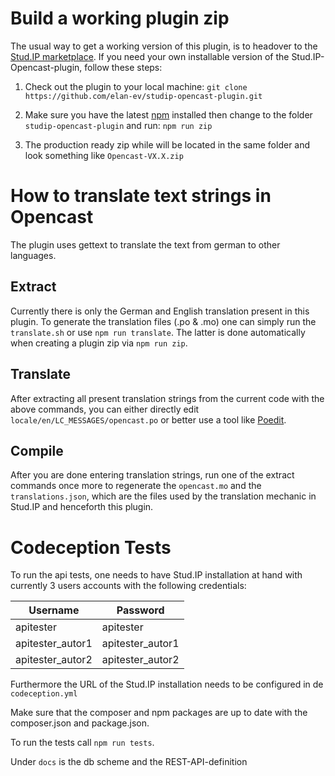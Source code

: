 # Build a working plugin zip

The usual way to get a working version of this plugin, is to headover to the [Stud.IP marketplace](https://develop.studip.de/studip/plugins.php/pluginmarket/presenting/details/dfd73b3d67c627be493536c1ae0e27c9). If you need your own installable version of the Stud.IP-Opencast-plugin, follow these steps:

1. Check out the plugin to your local machine:
`git clone https://github.com/elan-ev/studip-opencast-plugin.git`

2. Make sure you have the latest [npm](https://docs.npmjs.com/try-the-latest-stable-version-of-npm) installed then change to the folder `studip-opencast-plugin` and run:
`npm run zip`

3. The production ready zip while will be located in the same folder and look something like
`Opencast-VX.X.zip`

# How to translate text strings in Opencast

The plugin uses gettext to translate the text from german to other languages.

## Extract

Currently there is only the German and English translation present in this plugin. To generate the translation files (.po & .mo) one can simply run the `translate.sh` or use `npm run translate`. The latter is done automatically when creating a plugin zip via `npm run zip`.


## Translate

After extracting all present translation strings from the current code with the above commands, you can either directly edit `locale/en/LC_MESSAGES/opencast.po` or better use a tool like [Poedit](https://poedit.net/).


## Compile

After you are done entering translation strings, run one of the extract commands once more to regenerate the `opencast.mo` and the `translations.json`, which are the files used by the translation mechanic in Stud.IP and henceforth this plugin.

# Codeception Tests

To run the api tests, one needs to have Stud.IP installation at hand with currently 3 users accounts with the following credentials:

| Username         | Password         |
| ---------------- | ---------------- |
| apitester        | apitester        |
| apitester_autor1 | apitester_autor1 |
| apitester_autor2 | apitester_autor2 |

Furthermore the URL of the Stud.IP installation needs to be configured in de `codeception.yml`

Make sure that the composer and npm packages are up to date with the composer.json and package.json.

To run the tests call `npm run tests`.

Under `docs` is the db scheme and the REST-API-definition